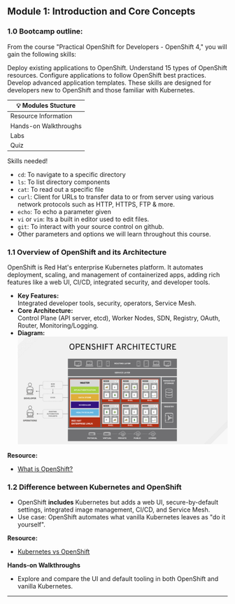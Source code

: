 ## Module 1: Introduction and Core Concepts 

### 1.0 Bootcamp outline:
From the course "Practical OpenShift for Developers - OpenShift 4," you will gain the following skills:

Deploy existing applications to OpenShift.
Understand 15 types of OpenShift resources.
Configure applications to follow OpenShift best practices.
Develop advanced application templates.
These skills are designed for developers new to OpenShift and those familiar with Kubernetes.

|💡 Modules Stucture  | 
| -------- |
| Resource Information  | 
| Hands-on Walkthroughs |
| Labs    | 
| Quiz |

Skills needed!
- `cd`: To navigate to a specific directory
- `ls`: To list directory components
- `cat`: To read out a specific file
- `curl`: Client for URLs to transfer data to or from server using various network protocols such as HTTP, HTTPS, FTP & more.
- `echo`: To echo a parameter given
- `vi` or `vim`: Its a built in editor used to edit files.
- `git`: To interact with your source control on github.
- Other parameters and options we will learn throughout this course. 



### 1.1 Overview of OpenShift and its Architecture

OpenShift is Red Hat's enterprise Kubernetes platform. It automates deployment, scaling, and management of containerized apps, adding rich features like a web UI, CI/CD, integrated security, and developer tools.

- **Key Features:**  
  Integrated developer tools, security, operators, Service Mesh.
- **Core Architecture:**  
  Control Plane (API server, etcd), Worker Nodes, SDN, Registry, OAuth, Router, Monitoring/Logging.
- **Diagram:**  
![OpenShift Architecture](/images/ocp-arch.png)

**Resource:**  
- [What is OpenShift?](https://youtu.be/KTN_QBuDplo)


### 1.2 Difference between Kubernetes and OpenShift

- OpenShift **includes** Kubernetes but adds a web UI, secure-by-default settings, integrated image management, CI/CD, and Service Mesh.
- Use case: OpenShift automates what vanilla Kubernetes leaves as "do it yourself".

**Resource:**  
- [Kubernetes vs OpenShift](https://www.youtube.com/watch?v=lwzpQK4-2H0)

**Hands-on Walkthroughs**  
- Explore and compare the UI and default tooling in both OpenShift and vanilla Kubernetes.

---